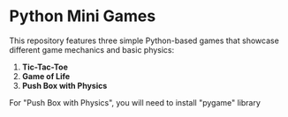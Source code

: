 # Python Mini Games

This repository features three simple Python-based games that showcase different game mechanics and basic physics:

1. **Tic-Tac-Toe**
2. **Game of Life**
3. **Push Box with Physics**

For "Push Box with Physics", you will need to install "pygame" library
